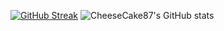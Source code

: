 [![GitHub Streak](http://github-readme-streak-stats.herokuapp.com?user=CheeseCake87&theme=dark)](https://git.io/streak-stats)
![CheeseCake87's GitHub stats](https://github-readme-stats.vercel.app/api?username=CheeseCake87&show_icons=true&theme=dark)

